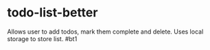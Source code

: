 # todo-list-better
Allows user to add todos, mark them complete and delete. Uses local storage to store list. #bt1
